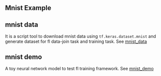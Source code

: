 Mnist Example
------
## mnist data
It is a script tool to download mnist data using `tf.keras.dataset.mnist` and generate dataset for fl
data-join task and training task. See [mnist_data](mnist_data/README.md)

## mnist demo
A toy neural network model to test fl training framework. See
[mnist_demo](mnist_demo/README.md)

